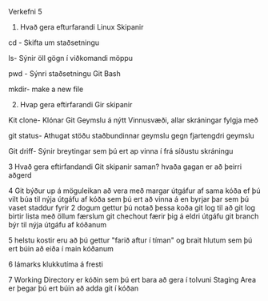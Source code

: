 Verkefni 5

1. Hvað gera efturfarandi Linux Skipanir

cd - 
Skifta um staðsetningu

ls-
Sýnir öll gögn í viðkomandi möppu

pwd -
Sýnri staðsetningu Git Bash

mkdir-
make a new file

2. Hvap gera eftirfarandi Gir skipanir

Kit clone-
Klónar Git Geymslu á nýtt Vinnusvæði, allar skráningar fylgja með

git status-
Athugat stöðu staðbundinnar geymslu gegn fjartengdri geymslu

Git driff-
Sýnir breytingar sem þú ert ap vinna í frá síðustu skráningu

3 Hvað gera eftirfandandi Git skipanir saman? hvaða gagan er að þeirri aðgerd

4 Git býður up á möguleikan að vera með margar útgáfur af sama kóða
ef þú vilt búa til nýja útgáfu af kóða sem þú ert að vinna á en byrjar þar sem þú vaset staddur fyrir 2 dogum gettur þú notað þessa koða
git log
til að git log birtir lista með öllum færslum
git chechout færir þig á eldri útgáfu
git branch býr til nýja útgáfu af kóðanum

5 helstu kostir eru að þú gettur "farið aftur í tíman" og brait hlutum sem þú ert búin að eiða í main kóðanum

6 lámarks klukkutíma á fresti

7
 Working Directory er kóðin sem þú ert bara að gera í tolvuni 
 Staging Area er þegar þú ert búin að adda git í kóðan
